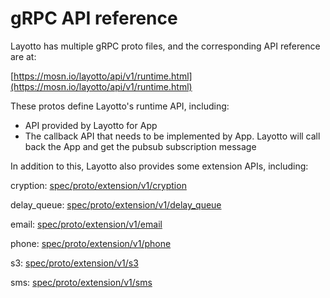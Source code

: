 # gRPC API reference

Layotto has multiple gRPC proto files, and the corresponding API reference are at:

[https://mosn.io/layotto/api/v1/runtime.html](https://mosn.io/layotto/api/v1/runtime.html)

These protos define Layotto's runtime API, including:

- API provided by Layotto for App
- The callback API that needs to be implemented by App. Layotto will call back the App and get the pubsub subscription message

In addition to this, Layotto also provides some extension APIs, including:















cryption: [spec/proto/extension/v1/cryption](https://mosn.io/layotto/api/v1/cryption.html) 

delay_queue: [spec/proto/extension/v1/delay_queue](https://mosn.io/layotto/api/v1/delay_queue.html) 

email: [spec/proto/extension/v1/email](https://mosn.io/layotto/api/v1/email.html) 

phone: [spec/proto/extension/v1/phone](https://mosn.io/layotto/api/v1/phone.html) 

s3: [spec/proto/extension/v1/s3](https://mosn.io/layotto/api/v1/s3.html) 

sms: [spec/proto/extension/v1/sms](https://mosn.io/layotto/api/v1/sms.html) 
